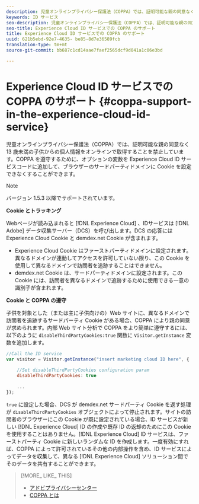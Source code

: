 ```yaml
---
description: 児童オンラインプライバシー保護法（COPPA）では、証明可能な親の同意なく 13 歳未満の子供からの個人情報をオンラインで取得することを禁止しています。COPPA を遵守するために、オプションの変数を Experience Cloud ID サービスコードに追加して、ブラウザーのサードパーティドメインに Cookie を設定できなくすることができます。
keywords: ID サービス
seo-description: 児童オンラインプライバシー保護法（COPPA）では、証明可能な親の同意なく 13 歳未満の子供からの個人情報をオンラインで取得することを禁止しています。COPPA を遵守するために、オプションの変数を Experience Cloud ID サービスコードに追加して、ブラウザーのサードパーティドメインに Cookie を設定できなくすることができます。
seo-title: Experience Cloud ID サービスでの COPPA のサポート
title: Experience Cloud ID サービスでの COPPA のサポート
uuid: 621b5ebd-92e7-4635- be85-8d7e36589fcb
translation-type: tm+mt
source-git-commit: bb687c1cd14aae7faef2565dcf9d041a1c06e3bd

---
```



# Experience Cloud ID サービスでの COPPA のサポート {#coppa-support-in-the-experience-cloud-id-service}

児童オンラインプライバシー保護法（COPPA）では、証明可能な親の同意なく 13 歳未満の子供からの個人情報をオンラインで取得することを禁止しています。COPPA を遵守するために、オプションの変数を Experience Cloud ID サービスコードに追加して、ブラウザーのサードパーティドメインに Cookie を設定できなくすることができます。

>[!NOTE]
>
>バージョン 1.5.3 以降でサポートされています。

**Cookie とトラッキング**

Webページが読み込まれると [!DNL Experience Cloud] 、IDサービスは [!DNL Adobe] データ収集サーバー（DCS）を呼び出します。DCS の応答には Experience Cloud Cookie と demdex.net Cookie が含まれます。

* Experience Cloud Cookie はファーストパーティドメインに設定されます。異なるドメインが連動してアクセスを許可していない限り、この Cookie を使用して異なるドメインで訪問者を追跡することはできません。
* demdex.net Cookie は、サードパーティドメインに設定されます。この Cookie には、訪問者を異なるドメインで追跡するために使用できる一意の識別子が含まれます。

**Cookie と COPPA の遵守**

子供を対象とした（または主に子供向けの）Web サイトに、異なるドメインで訪問者を追跡するサードパーティ Cookie がある場合、COPPA により親の同意が求められます。内部 Web サイト分析で COPPA をより簡単に遵守するには、以下のように `disableThirdPartyCookies:true` 関数に `Visitor.getInstance` 変数を追加します。

```js
//Call the ID service 
var visitor = Visitor.getInstance("insert marketing cloud ID here", { 
 
    //Set disableThirdPartyCookies configuration param 
    disableThirdPartyCookies: true 
 
    ... 
});
```

`true` に設定した場合、DCS が demdex.net サードパーティ Cookie を返す処理が `disableThirdPartyCookies` オブジェクトによって停止されます。サイトの訪問者のブラウザーにこの Cookie が既に設定されている場合、ID サービスが新しい [!DNL Experience Cloud] ID の作成や既存 ID の返却のためにこの Cookie を使用することはありません。[!DNL Experience Cloud] ID サービスは、ファーストパーティ Cookie に新しいランダムな ID を作成します。一度有効にすれば、COPPA によって許可されているその他の内部操作を含め、ID サービスによってデータを収集して、異なる [!DNL Experience Cloud] ソリューション間でそのデータを共有することができます。

>[!MORE_ LIKE_ THIS]
>
>* [アドビプライバシーセンター](http://www.adobe.com/privacy.html)
>* [COPPA とは](http://www.consumer.ftc.gov/articles/0031-protecting-your-childs-privacy-online#whatis)

